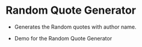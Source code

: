 # Random Quote Generator

+ Generates the Random quotes with author name.
  
+ Demo for the Random Quote Generator

  